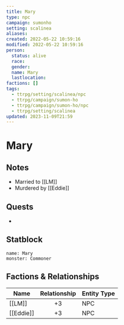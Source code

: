 ```yaml
---
title: Mary
type: npc
campaign: sumonho
setting: scalinea
aliases: 
created: 2022-05-22 10:59:16
modified: 2022-05-22 10:59:16
person:
  status: alive
  race: 
  gender: 
  name: Mary
  lastlocation: 
factions: []
tags:
  - ttrpg/setting/scalinea/npc
  - ttrpg/campaign/sumon-ho
  - ttrpg/campaign/sumon-ho/npc
  - ttrpg/setting/scalinea
updated: 2023-11-09T21:59
---
```


# Mary

## Notes

- Married to [[LM]]
- Murdered by [[Eddie]]

## Quests

- 

## Statblock

```statblock
name: Mary
monster: Commoner
```


## Factions & Relationships
| Name      | Relationship | Entity Type |
| --------- |:------------:| ----------- |
| [[LM]]    |      +3      | NPC         |
| [[Eddie]] |      +3      | NPC         | 

